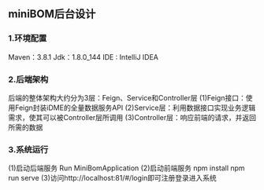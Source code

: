 ## miniBOM后台设计

### 1.环境配置

Maven：3.8.1
Jdk：1.8.0_144
IDE : IntelliJ IDEA

### 2.后端架构

后端的整体架构大约分为3层：Feign、Service和Controller层
(1)Feign接口：使用Feign封装iDME的全量数据服务API
(2)Service层：利用数据接口实现业务逻辑需求，使其可以被Controller层所调用
(3)Controller层：响应前端的请求，并返回所需的数据

### 3.系统运行

(1)启动后端服务
Run MiniBomApplication
(2)启动前端服务
npm install
npm run serve
(3)访问http://localhost:81/#/login即可注册登录进入系统